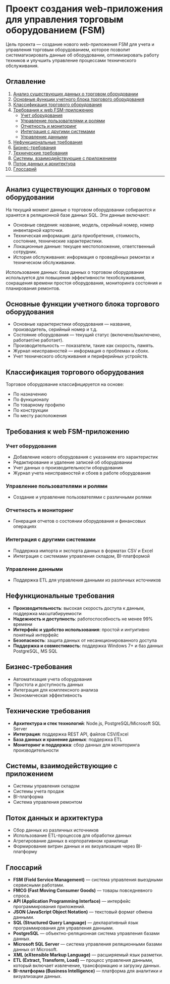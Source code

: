# Проект создания web-приложения для управления торговым оборудованием (FSM)

Цель проекта — создание нового web-приложения FSM для учета и управления торговым оборудованием, которое позволит систематизировать данные об оборудовании, оптимизировать работу техников и улучшить управление процессами технического обслуживания.

## Оглавление
1. [Анализ существующих данных о торговом оборудовании](#анализ-существующих-данных-о-торговом-оборудовании)
2. [Основные функции учетного блока торгового оборудования](#основные-функции-учетного-блока-торгового-оборудования)
3. [Классификация торгового оборудования](#классификация-торгового-оборудования)
4. [Требования к web FSM-приложению](#требования-к-web-fsm-приложению)
    - [Учет оборудования](#учет-оборудования)
    - [Управление пользователями и ролями](#управление-пользователями-и-ролями)
    - [Отчетность и мониторинг](#отчетность-и-мониторинг)
    - [Интеграция с другими системами](#интеграция-с-другими-системами)
    - [Управление данными](#управление-данными)
5. [Нефункциональные требования](#нефункциональные-требования)
6. [Бизнес-требования](#бизнес-требования)
7. [Технические требования](#технические-требования)
8. [Системы, взаимодействующие с приложением](#системы-взаимодействующие-с-приложением)
9. [Поток данных и архитектура](#поток-данных-и-архитектура)
10. [Глоссарий](#глоссарий)

---

## Анализ существующих данных о торговом оборудовании
На текущий момент данные о торговом оборудовании собираются и хранятся в реляционной базе данных SQL. Эти данные включают:
- Основные сведения: название, модель, серийный номер, номер инвентарной карточки.
- Техническая информация: дата приобретения, стоимость, состояние, технические характеристики.
- Локационные данные: текущее местоположение, ответственный сотрудник.
- История обслуживания: информация о проведённых ремонтах и техническом обслуживании.

Использование данных: база данных о торговом оборудовании используется для повышения эффективности техобслуживания, сокращения времени простоя оборудования, мониторинга состояния и планирования ремонтов.

## Основные функции учетного блока торгового оборудования
- Основные характеристики оборудования — название, производитель, серийный номер и т.д.
- Состояние оборудования — текущий статус (включено/выключено, работает/не работает).
- Производительность — показатели, такие как скорость, память.
- Журнал неисправностей — информация о проблемах и сбоях.
- Учет технического обслуживания и периферийных устройств.

## Классификация торгового оборудования
Торговое оборудование классифицируется на основе:
- По назначению
- По функционалу
- По товарному профилю
- По конструкции
- По месту расположения

## Требования к web FSM-приложению

### Учет оборудования
- Добавление нового оборудования с указанием его характеристик
- Редактирование и удаление записей об оборудовании
- Учет данных о производительности оборудования
- Журнал учета неисправностей и сбоев в работе оборудования

### Управление пользователями и ролями
- Создание и управление пользователями с различными ролями

### Отчетность и мониторинг
- Генерация отчетов о состоянии оборудования и финансовых операциях

### Интеграция с другими системами
- Поддержка импорта и экспорта данных в форматах CSV и Excel
- Интеграция с системами управления складом, BI-платформой

### Управление данными
- Поддержка ETL для управления данными из различных источников

## Нефункциональные требования
- **Производительность**: высокая скорость доступа к данным, поддержка масштабируемости
- **Надежность и доступность**: работоспособность не менее 99% времени
- **Интерфейс и удобство использования**: простой и интуитивно понятный интерфейс
- **Безопасность**: защита данных от несанкционированного доступа
- **Поддержка и совместимость**: поддержка Windows 7+ и баз данных PostgreSQL, MS SQL

## Бизнес-требования
- Автоматизация учета оборудования
- Простота и доступность данных
- Интеграция для комплексного анализа
- Экономическая эффективность

## Технические требования
- **Архитектура и стек технологий**: Node.js, PostgreSQL/Microsoft SQL Server
- **Интеграция**: поддержка REST API, файлов CSV/Excel
- **База данных и хранение данных**: поддержка ETL
- **Мониторинг и поддержка**: сбор данных для мониторинга производительности

## Системы, взаимодействующие с приложением
- Системы управления складом
- Системы учета продаж
- BI-платформа
- Система управления ремонтом

## Поток данных и архитектура
- Сбор данных из различных источников
- Использование ETL-процессов для обработки данных
- Агрегирование данных в корпоративном хранилище
- Формирование витрин данных и их визуализация через BI-платформу

## Глоссарий
- **FSM (Field Service Management)** — система управления выездными сервисными работами.
- **FMCG (Fast Moving Consumer Goods)** — товары повседневного спроса.
- **API (Application Programming Interface)** — интерфейс программирования приложений.
- **JSON (JavaScript Object Notation)** — текстовый формат обмена данными.
- **SQL (Structured Query Language)** — декларативный язык программирования для управления данными.
- **PostgreSQL** — объектно-реляционная система управления базами данных.
- **Microsoft SQL Server** — система управления реляционными базами данных от Microsoft.
- **XML (eXtensible Markup Language)** — расширяемый язык разметки.
- **ETL (Extract, Transform, Load)** — процесс управления данными, который включает извлечение, трансформацию и загрузку данных.
- **BI-платформа (Business Intelligence)** — платформа для аналитики и визуализации данных.
